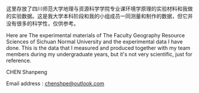 这里存放了四川师范大学地理与资源科学学院专业课环境学原理的实验材料和我做的实验数据。这是我大学本科阶段和我的小组成员一同测量和制作的数据，但它并没有很多的科学性，仅供参考。

Here are The experimental materials of The Faculty Geography Resource Sciences of Sichuan Normal University and the experimental data I have done. This is the data that I measured and produced together with my team members during my undergraduate years, but it's not very scientific, just for reference.

CHEN Shanpeng

Email address : chenshpe@outlook.com
